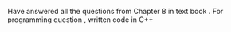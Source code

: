 Have answered all the questions from Chapter 8 in text book .
For programming question , written code in C++